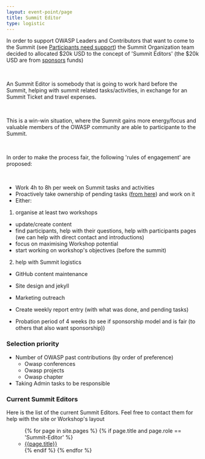 ```yaml
---
layout: event-point/page
title: Summit Editor
type: logistic
---
```


In order to support OWASP Leaders and Contributors that want to come to the Summit (see [Participants need support](Participants-need-support.html)) 
the Summit Organization team decided to allocated $20k USD to the concept of 'Summit Editors' (the $20k USD are from [sponsors](../new/sponsors.html) funds)
 
&nbsp;

An Summit Editor is somebody that is going to work hard before the Summit, helping with summit related tasks/activities, in exchange for an 
Summit Ticket and travel expenses.
 
&nbsp;

This is a win-win situation, where the Summit gains more energy/focus and valuable members of the OWASP community are able to participante to the Summit.
 
&nbsp;

In order to make the process fair, the following 'rules of engagement' are proposed:
 
&nbsp;

- Work 4h to 8h per week on Summit tasks and activities
- Proactively take ownership of pending tasks ([from here](https://github.com/OWASP/owasp-summit-2017/projects)) and work on it
- Either:

1. organise at least two workshops
 - update/create content
 - find participants, help with their questions, help with participants pages (we can help with direct contact and introductions)
 - focus on maximising Workshop potential
 - start working on workshop's objectives (before the summit)
2. help with Summit logistics
 - GitHub content maintenance
 - Site design and jekyll
 - Marketing outreach
 
- Create weekly report entry (with what was done, and pending tasks)
- Probation period of 4 weeks (to see if sponsorship model and is fair (to others that also want sponsorship))




### Selection priority

  - Number of OWASP past contributions (by order of preference)
    - Owasp conferences
    - Owasp projects
    - Owasp chapter
  - Taking Admin tasks to be responsible


### Current Summit Editors

Here is the list of the current Summit Editors. Feel free to contact them for help with the site or Workshop's layout

<ul>
    <ul>
        {% for page in site.pages %}
            {% if page.title and page.role == 'Summit-Editor' %}
                <li><a href="{{page.url}}">{{page.title}}</a></li>
            {% endif %}
        {% endfor %}
    </ul>
</ul>